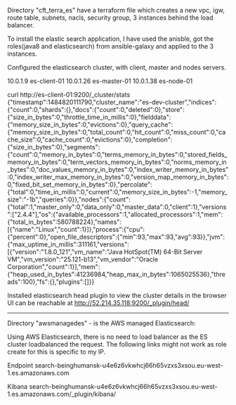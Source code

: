 
Directory "cft_terra_es" have a terraform file which creates a new vpc, igw, route table, subnets,
nacls, security group, 3 instances behind the load balancer.

To install the elastic search application, I have used the anisble, got the roles(java8 and elasticsearch) from ansible-galaxy and applied to the 3 instances.

Configured the elasticsearch cluster, with client, master and nodes servers.

10.0.1.9   es-client-01
10.0.1.26  es-master-01
10.0.1.38  es-node-01

curl http://es-client-01:9200/_cluster/stats
{"timestamp":1484820111790,"cluster_name":"es-dev-cluster","indices":{"count":0,"shards":{},"docs":{"count":0,"deleted":0},"store":{"size_in_bytes":0,"throttle_time_in_millis":0},"fielddata":{"memory_size_in_bytes":0,"evictions":0},"query_cache":{"memory_size_in_bytes":0,"total_count":0,"hit_count":0,"miss_count":0,"cache_size":0,"cache_count":0,"evictions":0},"completion":{"size_in_bytes":0},"segments":{"count":0,"memory_in_bytes":0,"terms_memory_in_bytes":0,"stored_fields_memory_in_bytes":0,"term_vectors_memory_in_bytes":0,"norms_memory_in_bytes":0,"doc_values_memory_in_bytes":0,"index_writer_memory_in_bytes":0,"index_writer_max_memory_in_bytes":0,"version_map_memory_in_bytes":0,"fixed_bit_set_memory_in_bytes":0},"percolate":{"total":0,"time_in_millis":0,"current":0,"memory_size_in_bytes":-1,"memory_size":"-1b","queries":0}},"nodes":{"count":{"total":1,"master_only":0,"data_only":0,"master_data":0,"client":1},"versions":["2.4.4"],"os":{"available_processors":1,"allocated_processors":1,"mem":{"total_in_bytes":580788224},"names":[{"name":"Linux","count":1}]},"process":{"cpu":{"percent":0},"open_file_descriptors":{"min":93,"max":93,"avg":93}},"jvm":{"max_uptime_in_millis":311161,"versions":[{"version":"1.8.0_121","vm_name":"Java HotSpot(TM) 64-Bit Server VM","vm_version":"25.121-b13","vm_vendor":"Oracle Corporation","count":1}],"mem":{"heap_used_in_bytes":41236984,"heap_max_in_bytes":1065025536},"threads":100},"fs":{},"plugins":[]}}

Installed elasticsearch head plugin to view the cluster details in the browser UI
can be reachable at http://52.214.35.118:9200/_plugin/head/

--------------------------------------------------------------------------------------------
Directory "awsmanagedes" - is the AWS managed Elasticsearch:

Using AWS Elasticsearch, there is no need to load balancer as the ES cluster loadbalanced the request. The following links might not work as 
role create for this is specific to my IP. 

Endpoint
    search-beinghumansk-u4e6z6vkwhcj66h65vzxs3xsou.eu-west-1.es.amazonaws.com

Kibana
    search-beinghumansk-u4e6z6vkwhcj66h65vzxs3xsou.eu-west-1.es.amazonaws.com/_plugin/kibana/
    
    
